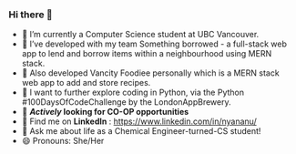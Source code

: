 ### Hi there 👋

- 🔭 I’m currently a Computer Science student at UBC Vancouver.
- 🌱 I’ve developed with my team Something borrowed - a full-stack web app to lend and borrow items within a neighbourhood using MERN stack.
- 🌱 Also developed Vancity Foodiee personally which is a MERN stack web app to add and store recipes.
- 👀 I want to further explore coding in Python, via the Python #100DaysOfCodeChallenge by the LondonAppBrewery.
- 😬 <b>*Actively* looking for CO-OP opportunities</b>
- 🔗 Find me on **LinkedIn** : https://www.linkedin.com/in/nyananu/
- 💬 Ask me about life as a Chemical Engineer-turned-CS student!
- 😄 Pronouns: She/Her


